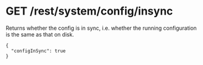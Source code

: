 GET /rest/system/config/insync
==============================

Returns whether the config is in sync, i.e. whether the running
configuration is the same as that on disk.

``` {.sourceCode .json}
{
  "configInSync": true
}
```
